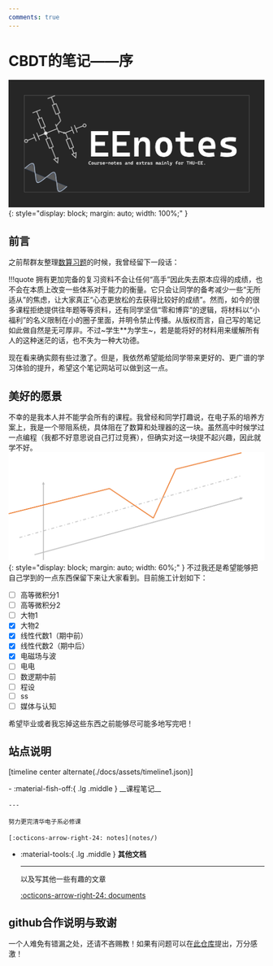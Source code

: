 ```yaml
---
comments: true
---
```


# CBDT的笔记——序
![alt text](assets/image-1.png){: style="display: block; margin: auto; width: 100%;" }
## 前言
之前帮群友整理[数算习题](https://mp.weixin.qq.com/s/8955NVjGqlI13u3zvh2H1g)的时候，我曾经留下一段话：

!!!quote
    拥有更加完备的复习资料不会让任何“高手”因此失去原本应得的成绩，也不会在本质上改变一些体系对于能力的衡量。它只会让同学的备考减少一些“无所适从”的焦虑，让大家真正“心态更放松的去获得比较好的成绩”。然而，如今的很多课程拒绝提供往年题等等资料，还有同学坚信“零和博弈”的逻辑，将材料以“小福利”的名义限制在小的圈子里面，并明令禁止传播。从版权而言，自己写的笔记如此做自然是无可厚非。不过~学生**为学生~，若是能将好的材料用来缓解所有人的这种迷茫的话，也不失为一种大功德。

现在看来确实颇有些过激了。但是，我依然希望能给同学带来更好的、更广谱的学习体验的提升，希望这个笔记网站可以做到这一点。
## 美好的愿景
不幸的是我本人并不能学会所有的课程。我曾经和同学打趣说，在电子系的培养方案上，我是一个带阻系统，具体阻在了数算和处理器的这一块。虽然高中时候学过一点编程（我都不好意思说自己打过竞赛），但确实对这一块提不起兴趣，因此就学不好。
![alt text](assets/image.png){: style="display: block; margin: auto; width: 60%;" }
不过我还是希望能够把自己学到的一点东西保留下来让大家看到。目前施工计划如下：

- [ ] 高等微积分1
- [ ] 高等微积分2
- [ ] 大物1
- [x] 大物2
- [x] 线性代数1（期中前）
- [x] 线性代数2（期中后）
- [x] 电磁场与波
- [ ] 电电
- [ ] 数逻期中前
- [ ] 程设
- [ ] ss
- [ ] 媒体与认知

希望毕业或者我忘掉这些东西之前能够尽可能多地写完吧！
## 站点说明

[timeline center alternate(./docs/assets/timeline1.json)]

<div class="grid cards" markdown>
-   :material-fish-off:{ .lg .middle } __课程笔记__

    ---

    努力更完清华电子系必修课

    [:octicons-arrow-right-24: notes](notes/)

-   :material-tools:{ .lg .middle } __其他文档__

    ---

    以及写其他一些有趣的文章

    [:octicons-arrow-right-24: documents](documents)

</div>

## github合作说明与致谢
一个人难免有错漏之处，还请不吝赐教！如果有问题可以在[此仓库](https://github.com/CBDT-JWT/EEnotes)提出，万分感激！